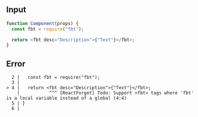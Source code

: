 
## Input

```javascript
function Component(props) {
  const fbt = require("fbt");

  return <fbt desc="Description">{"Text"}</fbt>;
}

```


## Error

```
  2 |   const fbt = require("fbt");
  3 |
> 4 |   return <fbt desc="Description">{"Text"}</fbt>;
    |           ^^^ [ReactForget] Todo: Support <fbt> tags where 'fbt' is a local variable instead of a global (4:4)
  5 | }
  6 |
```
          
      